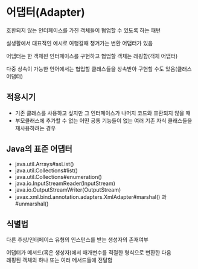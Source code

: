 # 어댑터(Adapter)

호환되지 않는 인터페이스를 가진 객체들이 협업할 수 있도록 하는 패턴

실생활에서 대표적인 예시로 여행갈때 챙겨가는 변환 어댑터가 있음

어댑터는 한 객체읜 인터페이스를 구현하고 협업할 객체는 래핑함(객체 어댑터)

다중 상속이 가능한 언어에서는 협업할 클래스들을 상속받아 구현할 수도 있음(클래스 어댑터)

## 적용시기

+ 기존 클래스를 사용하고 싶지만 그 인터페이스가 나머지 코드와 호환되지 않을 때
+ 부모클래스에 추가할 수 없는 어떤 공통 기능들이 없는 여러 기존 자식 클래스들을 재사용하려는 경우

## Java의 표준 어댑터
+ java.util.Arrays#asList()
+ java.util.Collections#list()
+ java.util.Collections#enumeration()
+ java.io.InputStreamReader(InputStream)
+ java.io.OutputStreamWriter(OutputStream)
+ javax.xml.bind.annotation.adapters.XmlAdapter#marshal() 과 #unmarshal()

## 식별법

다른 추상/인터페이스 유형의 인스턴스를 받는 생성자의 존재여부

어댑터가 메서드(혹은 생성자)에서 매개변수를 적절한 형식으로 변환한 다음<br>
래핑된 객체의 하나 또는 여러 메서드들에 전달함
